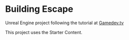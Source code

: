 # Building Escape

Unreal Engine project following the tutorial at [Gamedev.tv](https://www.gamedev.tv/courses/635496)

This project uses the Starter Content.